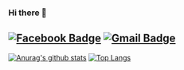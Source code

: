### Hi there 👋
[![Facebook Badge](https://img.shields.io/badge/-Facebook-1877f2?style=flat-square&logo=facebook&logoColor=white&link=https://www.facebook.com/profile.php?id=100009282807887)](https://www.facebook.com/profile.php?id=100009282807887)
[![Gmail Badge](https://img.shields.io/badge/-Gmail-c14438?style=flat-square&logo=Gmail&logoColor=white&link=mailto:7458dntjr@gmail.com)](mailto:7458dntjr@gmail.com) 
<br/>
-------------------

[![Anurag's github stats](https://github-readme-stats.vercel.app/api?username=WooSeok-03&count_private=true&hide_border=true&theme=cobalt)](https://github.com/anuraghazra/github-readme-stats)
[![Top Langs](https://github-readme-stats.vercel.app/api/top-langs/?username=WooSeok-03&hide=makefile,G-code&theme=cobalt)](https://github.com/anuraghazra/github-readme-stats)



<!--
**WooSeok-03/WooSeok-03** is a ✨ _special_ ✨ repository because its `README.md` (this file) appears on your GitHub profile.

Here are some ideas to get you started:

- 🔭 I’m currently working on ...
- 🌱 I’m currently learning ...
- 👯 I’m looking to collaborate on ...
- 🤔 I’m looking for help with ...
- 💬 Ask me about ...
- 📫 How to reach me: ...
- 😄 Pronouns: ...
- ⚡ Fun fact: ...
-->

